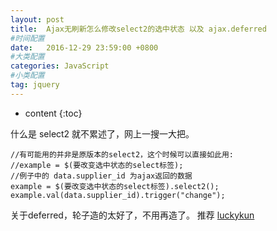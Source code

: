 ```yaml
---
layout: post
title:  Ajax无刷新怎么修改select2的选中状态 以及 ajax.deferred
#时间配置
date:   2016-12-29 23:59:00 +0800
#大类配置
categories: JavaScript
#小类配置
tag: jquery
---
```


* content
{:toc}


什么是 select2 就不累述了，网上一搜一大把。
	
	//有可能用的并非是原版本的select2，这个时候可以直接如此用:
	//example = $(要改变选中状态的select标签);
	//例子中的 data.supplier_id 为ajax返回的数据
	example = $(要改变选中状态的select标签).select2();
    example.val(data.supplier_id).trigger("change");
	
	
关于deferred，轮子造的太好了，不用再造了。 
推荐 [luckykun](http://www.cnblogs.com/jarson-7426/p/5511734.html?hmsr=toutiao.io&utm_medium=toutiao.io&utm_source=toutiao.io)